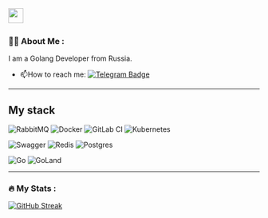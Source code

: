 <img src="https://media.giphy.com/media/WUlplcMpOCEmTGBtBW/giphy.gif" width="30">
<img src="https://komarev.com/ghpvc/?username=kolbeshin&style=flat-square&color=blue" alt=""/>

### :man_technologist: About Me :
I am a Golang Developer from Russia.

- :mailbox:How to reach me: [![Telegram Badge](https://img.shields.io/badge/-kolbeshin-blue?style=flat&logo=Telegram&logoColor=white)](https://t.me/gkolbeshin)

---

## My stack

![RabbitMQ](https://img.shields.io/static/v1?style=for-the-badge&message=RabbitMQ&color=FF6600&logo=RabbitMQ&logoColor=FFFFFF&label=)
![Docker](https://img.shields.io/static/v1?style=for-the-badge&message=Docker&color=2496ED&logo=Docker&logoColor=FFFFFF&label=)
![GitLab CI](https://img.shields.io/badge/gitlab%20ci-%23181717.svg?style=for-the-badge&logo=gitlab&logoColor=white)
![Kubernetes](https://img.shields.io/badge/kubernetes-%23326ce5.svg?style=for-the-badge&logo=kubernetes&logoColor=white)

![Swagger](https://img.shields.io/badge/-Swagger-%23Clojure?style=for-the-badge&logo=swagger&logoColor=white)
![Redis](https://img.shields.io/badge/redis-%23DD0031.svg?style=for-the-badge&logo=redis&logoColor=white)
![Postgres](https://img.shields.io/badge/postgres-%23316192.svg?style=for-the-badge&logo=postgresql&logoColor=white)

![Go](https://img.shields.io/badge/go-%2300ADD8.svg?style=for-the-badge&logo=go&logoColor=white)
![GoLand](https://img.shields.io/static/v1?style=for-the-badge&message=GoLand&color=000000&logo=GoLand&logoColor=FFFFFF&label=)



---

### :fire: My Stats :

[![GitHub Streak](http://github-readme-streak-stats.herokuapp.com?user=kolbeshin&theme=dark&background=000000)](https://git.io/streak-stats)


